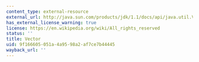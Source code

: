 ```yaml
---
content_type: external-resource
external_url: http://java.sun.com/products/jdk/1.1/docs/api/java.util.Vector.html#_top_
has_external_license_warning: true
license: https://en.wikipedia.org/wiki/All_rights_reserved
status: ''
title: Vector
uid: 9f166605-051a-4a95-98a2-af7ce7b44445
wayback_url: ''
---
```

